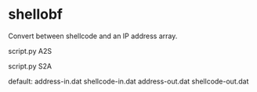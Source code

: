 # shellobf
Convert between shellcode and an IP address array.

script.py A2S <IP address array input> <shellcode output>

script.py S2A <shellcode input> <IP address array output>



default: address-in.dat shellcode-in.dat    address-out.dat shellcode-out.dat
